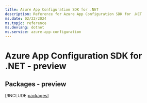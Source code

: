 ```yaml
---
title: Azure App Configuration SDK for .NET
description: Reference for Azure App Configuration SDK for .NET
ms.date: 02/22/2024
ms.topic: reference
ms.devlang: dotnet
ms.service: azure-app-configuration
---
```

# Azure App Configuration SDK for .NET - preview
## Packages - preview
[!INCLUDE [packages](app-configuration-index.md)]